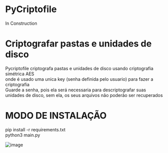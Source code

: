 # PyCriptofile
In Construction
# Criptografar pastas e unidades de disco
Pycriptofile criptografa pastas e unidades de disco usando criptografia simétrica AES<br>
onde é usado uma unica key (senha definida pelo usuario) para fazer a criptografia<br>
Guarde a senha, pois ela será necessaria para descriptografar suas unidades de disco, sem ela, os seus arquivos não poderão ser recuperados

# MODO DE INSTALAÇÃO

pip install -r requirements.txt <br>
python3 main.py

![image](https://github.com/rafaellima-py/PyCriptofile/assets/45550842/682a4006-b519-45a7-bb02-2554cc64b6df)
